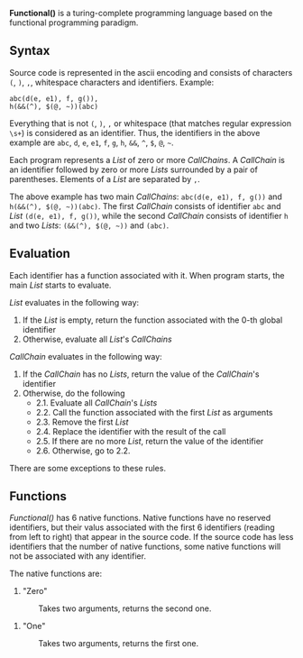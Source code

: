 **Functional()** is a turing-complete programming language based on the functional programming paradigm.

## Syntax

Source code is represented in the ascii encoding and consists of characters `(`, `)`, `,`, whitespace characters and identifiers. Example:

```
abc(d(e, e1), f, g()),
h(&&(^), $(@, ~))(abc)
```

Everything that is not `(`, `)`, `,` or whitespace (that matches regular expression `\s+`) is considered as an identifier. Thus, the identifiers in the above example are `abc`, `d`, `e`, `e1`, `f`, `g`, `h`, `&&`, `^`, `$`, `@`, `~`.

Each program represents a *List* of zero or more *CallChains*. A *CallChain* is an identifier followed by zero or more *Lists* surrounded by a pair of parentheses. Elements of a *List* are separated by `,`.

The above example has two main *CallChains*: `abc(d(e, e1), f, g())` and `h(&&(^), $(@, ~))(abc)`. The first *CallChain* consists of identifier `abc` and *List* `(d(e, e1), f, g())`, while the second *CallChain* consists of identifier `h` and two *Lists*: `(&&(^), $(@, ~))` and `(abc)`.

## Evaluation

Each identifier has a function associated with it. When program starts, the main *List* starts to evaluate.

*List* evaluates in the following way:

1. If the *List* is empty, return the function associated with the 0-th global identifier
2. Otherwise, evaluate all *List*'s *CallChains*

*CallChain* evaluates in the following way:

1. If the *CallChain* has no *Lists*, return the value of the *CallChain*'s identifier
2. Otherwise, do the following
    - 2.1. Evaluate all *CallChain*'s *Lists*
    - 2.2. Call the function associated with the first *List* as arguments
    - 2.3. Remove the first *List*
    - 2.4. Replace the identifier with the result of the call
    - 2.5. If there are no more *List*, return the value of the identifier
    - 2.6. Otherwise, go to 2.2.

There are some exceptions to these rules.

## Functions

*Functional()* has 6 native functions. Native functions have no reserved identifiers, but their valus associated with the first 6 identifiers (reading from left to right) that appear in the source code. If the source code has less identifiers that the number of native functions, some native functions will not be associated with any identifier.

The native functions are:

1. "Zero"

&nbsp;&nbsp;&nbsp;&nbsp;&nbsp;&nbsp;&nbsp;&nbsp;&nbsp;&nbsp;&nbsp;&nbsp; Takes two arguments, returns the second one.

1. "One"

&nbsp;&nbsp;&nbsp;&nbsp;&nbsp;&nbsp;&nbsp;&nbsp;&nbsp;&nbsp;&nbsp;&nbsp; Takes two arguments, returns the first one.